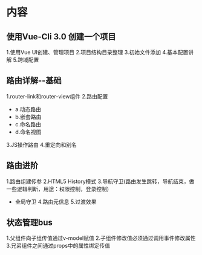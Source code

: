 # 内容
## 使用Vue-Cli 3.0 创建一个项目
1.使用Vue UI创建、管理项目
2.项目结构目录整理
3.初始文件添加
4.基本配置讲解
5.跨域配置
## 路由详解--基础
1.router-link和router-view组件
2.路由配置
- a.动态路由
- b.嵌套路由
- c.命名路由
- d.命名视图

3.JS操作路由
4.重定向和别名
## 路由进阶
1.路由组建传参
2.HTML5 History模式
3.导航守卫(路由发生跳转，导航结束，做一些逻辑判断，用途：权限控制，登录控制)
- 全局守卫
4.路由元信息
5.过渡效果
## 状态管理bus
1.父组件向子组传值通过v-model赋值
2.子组件修改值必须通过调用事件修改属性
3.兄弟组件之间通过props中的属性绑定传值